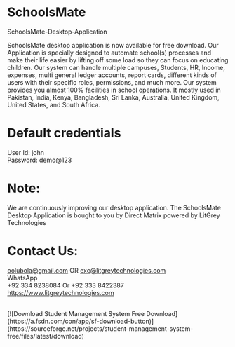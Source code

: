 # SchoolsMate
SchoolsMate-Desktop-Application

SchoolsMate desktop application is now available for free download. Our Application is specially designed to automate school(s) processes and make their life easier by lifting off some load so they can focus on educating children. Our system can handle multiple campuses, Students, HR, Income, expenses, multi general ledger accounts, report cards, different kinds of users with their specific roles, permissions, and much more. Our system provides you almost 100% facilities in school operations. It mostly used in Pakistan, India, Kenya, Bangladesh, Sri Lanka, Australia, United Kingdom, United States, and South Africa.

# Default credentials<br/>
User Id: john<br/>
Password: demo@123

# Note:<br/>
We are continuously improving our desktop application. The SchoolsMate Desktop Application is bought to you by Direct Matrix powered by LitGrey Technologies

# Contact Us:<br/>
oolubola@gmail.com  OR 
 exc@litgreytechnologies.com<br/>
WhatsApp<br/>
+92 334 8238084 Or +92 333 8422387<br/>
https://www.litgreytechnologies.com


<br/>
[![Download Student Management System Free Download](https://a.fsdn.com/con/app/sf-download-button)](https://sourceforge.net/projects/student-management-system-free/files/latest/download)
